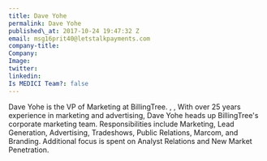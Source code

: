 ```yaml
---
title: Dave Yohe
permalink: Dave Yohe
published\_at: 2017-10-24 19:47:32 Z
email: msg16prit40@letstalkpayments.com
company-title: 
Company: 
Image: 
twitter: 
linkedin: 
Is MEDICI Team?: false
---
```


Dave Yohe is the VP of Marketing at BillingTree. , , With over 25 years experience in marketing and advertising, Dave Yohe heads up BillingTree's corporate marketing team. Responsibilities include Marketing, Lead Generation, Advertising, Tradeshows, Public Relations, Marcom, and Branding. Additional focus is spent on Analyst Relations and New Market Penetration.